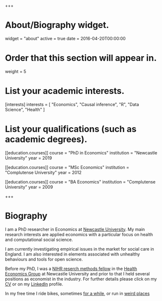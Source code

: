 +++
# About/Biography widget.
widget = "about"
active = true
date = 2016-04-20T00:00:00

# Order that this section will appear in.
weight = 5

# List your academic interests.
[interests]
  interests = [
    "Economics",
    "Causal inference",
    "R", 
    "Data Science",
    "Health"
  ]

# List your qualifications (such as academic degrees).
[[education.courses]]
  course = "PhD in Economics"
  institution = "Newcastle University"
  year = 2019

[[education.courses]]
  course = "MSc Economics"
  institution = "Complutense University"
  year = 2012

[[education.courses]]
  course = "BA Economics"
  institution = "Complutense University"
  year = 2009
 
+++

# Biography

I am a PhD researcher in Economics at [Newcastle University](http://www.ncl.ac.uk/business-school/). My main research interests are applied economics with a particular focus on health and computational social science.

I am currently investigating empirical issues in the market for social care in England. I am also interested in elements associated with unhealthy behaviours and tools for open science.

Before my PhD, I was a [NIHR reserch methods fellow](https://www.nihr.ac.uk/funding-and-support/funding-for-training-and-career-development/training-programmes/research-methods-programme/research-methods-fellowship-and-internships/) in the [Health Economics Group](https://research.ncl.ac.uk/healtheconomicsgroup/) at Newcastle University and prior to that I held several positions as economist in the industry. For further details please click on my [CV](../pdf/EGA_CV_2018.pdf) or on my [LinkedIn](https://www.linkedin.com/in/eduardo-gonzalo-almorox-5b8b4955/) profile. 

In my free time I ride bikes, sometimes [for a while](http://trackleaders.com/transconrace15i.php?name=72___Edu_Gonzalo), or run in [weird places](http://www.saharamarathon.org/en/races/results-2015/)
